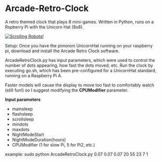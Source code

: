 # Arcade-Retro-Clock
A retro themed clock that plays 8 mini-games.  Written in Python, runs on a Rspberry Pi with the Unicorn Hat (8x8).


[![Scrolling Robots!](http://arcaderetroclock.s3.amazonaws.com/images/DotZerk%20little%20pic.jpg)](https://www.youtube.com/watch?v=3vcSrx8EY1E)

Setup:
Once you have the pimoroni UnicornHat running on your raspberry pi, download and install the Arcade Retro Clock software.

ArcadeRetroClock.py has input parameters, which were used to control the number of dots appearing, how fast the dots moved, etc.  Run the clock by executing go.sh, which has been pre-configured for a UnicornHat standard, running on a Raspberry Pi A. 

Faster models will cause the display to move too fast to comfortably watch (still fun!) so I suggest modifying the **CPUModifier** parameter.

**Input parameters**
* mainsleep
* flashsleep
* scrollsleep
* mindots 
* maxdots 
* NightModeStart
* NightModeDuration(hours)
* CPUModifier (1 for slow Pi, 5 for Pi2, etc.)

example:  sudo python ArcadeRetroClock.py 0.07 0.07 0.07 20 55 23 7 1


